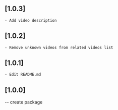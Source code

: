 ## [1.0.3]

    - Add video description

## [1.0.2]

    - Remove unknown videos from related videos list

## [1.0.1]

    - Edit README.md

## [1.0.0]

-- create package